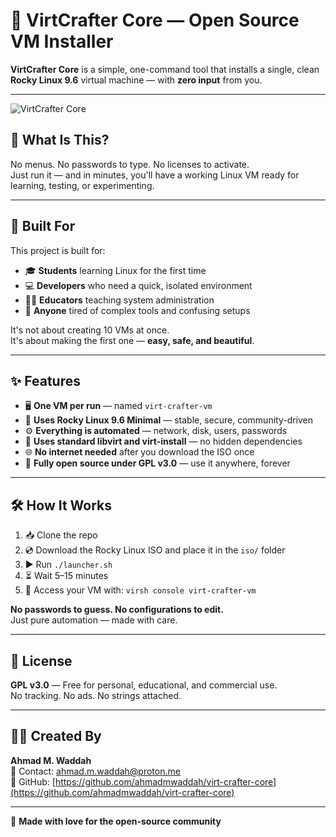 # 🚀 VirtCrafter Core — Open Source VM Installer

**VirtCrafter Core** is a simple, one-command tool that installs a single, clean **Rocky Linux 9.6** virtual machine — with **zero input** from you.

---

![VirtCrafter Core](https://github.com/Samurai-Automation-Toolkit/virt-crafter-core/blob/main/virt-crafter-core-thumbnail.ipg)

## 🎯 What Is This?

No menus. No passwords to type. No licenses to activate.  
Just run it — and in minutes, you'll have a working Linux VM ready for learning, testing, or experimenting.

---

## 👥 Built For

This project is built for:

- 🎓 **Students** learning Linux for the first time
- 💻 **Developers** who need a quick, isolated environment
- 👨‍🏫 **Educators** teaching system administration
- 😤 **Anyone** tired of complex tools and confusing setups

It's not about creating 10 VMs at once.  
It's about making the first one — **easy, safe, and beautiful**.

---

## ✨ Features

- 🖥️ **One VM per run** — named `virt-crafter-vm`
- 🐧 **Uses Rocky Linux 9.6 Minimal** — stable, secure, community-driven
- ⚙️ **Everything is automated** — network, disk, users, passwords
- 🔧 **Uses standard libvirt and virt-install** — no hidden dependencies
- 🌐 **No internet needed** after you download the ISO once
- 📜 **Fully open source under GPL v3.0** — use it anywhere, forever

---

## 🛠️ How It Works

1. 📥 Clone the repo
2. 💿 Download the Rocky Linux ISO and place it in the `iso/` folder
3. ▶️ Run `./launcher.sh`
4. ⏳ Wait 5–15 minutes
5. 🎉 Access your VM with: `virsh console virt-crafter-vm`

**No passwords to guess. No configurations to edit.**  
Just pure automation — made with care.

---

## 📄 License

**GPL v3.0** — Free for personal, educational, and commercial use.  
No tracking. No ads. No strings attached.

---

## 👨‍💻 Created By

**Ahmad M. Waddah**  
📧 Contact: [ahmad.m.waddah@proton.me](mailto:ahmad.m.waddah@proton.me)  
🔗 GitHub: [https://github.com/ahmadmwaddah/virt-crafter-core](https://github.com/ahmadmwaddah/virt-crafter-core)

---

💙 **Made with love for the open-source community**